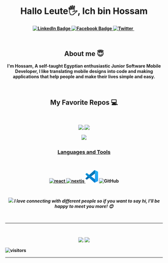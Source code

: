 <p>
  <h1 align="center"><b>Hallo Leute🖐, Ich bin Hossam</h1>
</p>
<p align="center">
<!-- <a href=""><img src="![Portfolio](https://img.shields.io/badge/Portfolio-%23000000.svg?style=for-the-badge&logo=firefox&logoColor=#FF7139) alt="Portfolio" /></a>&nbsp; -->
  
   <a href="https://www.linkedin.com/in/hossam-mohammad-9965791a8/">
    <img src="https://img.shields.io/badge/LinkedIn-blue?style=for-the-badge&logo=linkedin&logoColor=white" alt="LinkedIn Badge"/>
   </a>
  
  <a href="https://www.facebook.com/hossammo99/">
    <img src="https://img.shields.io/badge/Facebook-blue?style=for-the-badge&logo=facebook&logoColor=white" alt="Facebook Badge"/>
  </a>
  <a href="https://twitter.com/hossammo9996">
    <img src="https://img.shields.io/badge/Twitter-1DA1F2?style=for-the-badge&logo=twitter&logoColor=white" alt="Twitter" />
  </a>&nbsp;
</p>
<br />

<h2 align="center">About me 😇</h2>
<p align="center"> 
  I'm Hossam, A self-taught Egyptian enthusiastic Junior Software Mobile Developer, I like translating mobile designs into code and making applications that help people and make their lives simple and easy.</p>
<br />

<h2 align="center">My Favorite Repos 💻</h2>
<br />

<p align="center">
<!--   <img width="400" src="https://github.com/info-hossam/socially/blob/main/screenshots/splash.jpg" />
  <img width="400" src="https://github.com/info-hossam/socially/blob/main/screenshots/auth.jpg" /> -->
 <a href="https://github.com/info-hossam/socially">
 <img align="center" src="https://github-readme-stats.vercel.app/api/pin/?username=info-hossam&repo=socially&theme=tokyonight" />
   
  <a href="https://github.com/info-hossam/pizza_order">
 <img align="center" src="https://github-readme-stats.vercel.app/api/pin/?username=info-hossam&repo=pizza_order&theme=tokyonight" />
   
</p>
   
 
   
<p align="center">
   <a href="https://github.com/info-hossam/problem_solving">
 <img align="center" src="https://github-readme-stats.vercel.app/api/pin/?username=info-hossam&repo=problem_solving&theme=tokyonight" />
</p>
  
<p>
  <h2 align="center"></h2>
<h3 align="center"> Languages and Tools</h3>
</p>
<br />
<p align="center">
<a href="https://dart.dev/" target="_blank"> <img src="https://styles.redditmedia.com/t5_2sut9/styles/communityIcon_f1uukpexwpj11.jpg" alt="react" width="40" height="40"/> </a>
<a href="https://flutter.dev/" target="_blank"> <img src="https://cdn.iconscout.com/icon/free/png-64/flutter-3521432-2944876.png" alt="nextjs" width="40" height="40"/> </a>
<img alt="Visual Studio Code" width="40px" src="https://raw.githubusercontent.com/github/explore/80688e429a7d4ef2fca1e82350fe8e3517d3494d/topics/visual-studio-code/visual-studio-code.png" />
<img alt="GitHub" width="40px" src="https://cdn.iconscout.com/icon/free/png-64/github-159-721954.png" />
   </p>
<br />
<p align="center">
<img src="https://media.giphy.com/media/LnQjpWaON8nhr21vNW/giphy.gif" width="60"> <em><b>I love connecting with different people</b> so if you want to say <b>hi, I'll be happy to meet you more!</b> 😊</em>
</p>
<br />

---

<br />
<p align="center">
<img src="https://github-readme-stats.vercel.app/api?username=info-hossam&theme=radical&show_icons=true" width="420"/>  
<img src="https://github-readme-stats.vercel.app/api/top-langs/?username=info-hossam&layout=compact&theme=radical" width="400" />
</p>
  
![visitors](https://visitor-badge.laobi.icu/badge?page_id=info-hossam.info-hossam)

---


